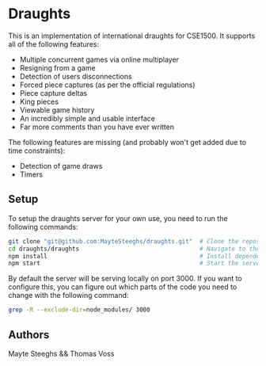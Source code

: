 Draughts
========

This is an implementation of international draughts for CSE1500. It supports all of the following
features:

 - Multiple concurrent games via online multiplayer
 - Resigning from a game
 - Detection of users disconnections
 - Forced piece captures (as per the official regulations)
 - Piece capture deltas
 - King pieces
 - Viewable game history
 - An incredibly simple and usable interface
 - Far more comments than you have ever written

The following features are missing (and probably won't get added due to time constraints):

 - Detection of game draws
 - Timers


Setup
-----

To setup the draughts server for your own use, you need to run the following commands:

```sh
git clone "git@github.com:MayteSteeghs/draughts.git"  # Clone the repository
cd draughts/draughts                                  # Navigate to the repo
npm install                                           # Install dependencies
npm start                                             # Start the server
```

By default the server will be serving locally on port 3000. If you want to configure this, you can
figure out which parts of the code you need to change with the following command:

```sh
grep -R --exclude-dir=node_modules/ 3000
```


Authors
-------

Mayte Steeghs && Thomas Voss
